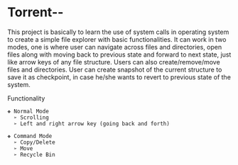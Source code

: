 # Torrent--

This project is basically to learn the use of system calls in operating system to create a simple file explorer with basic functionalities. It can work in two modes, one is where user can navigate across files and directories, open files along with moving back to previous state and forward to next state, just like arrow keys of any file structure. Users can also create/remove/move files and directories. User can create snapshot of the current structure to save it as checkpoint, in case he/she wants to revert to previous state of the system. 

Functionality

    ❖ Normal Mode
      ➢ Scrolling
      ➢ Left and right arrow key (going back and forth)
      
    ❖ Command Mode
      ➢ Copy/Delete
      ➢ Move
      ➢ Recycle Bin

